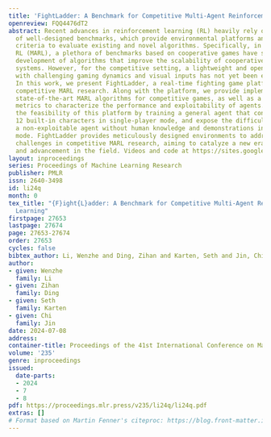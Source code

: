 ```yaml
---
title: 'FightLadder: A Benchmark for Competitive Multi-Agent Reinforcement Learning'
openreview: FQQ4476dT2
abstract: Recent advances in reinforcement learning (RL) heavily rely on a variety
  of well-designed benchmarks, which provide environmental platforms and consistent
  criteria to evaluate existing and novel algorithms. Specifically, in multi-agent
  RL (MARL), a plethora of benchmarks based on cooperative games have spurred the
  development of algorithms that improve the scalability of cooperative multi-agent
  systems. However, for the competitive setting, a lightweight and open-sourced benchmark
  with challenging gaming dynamics and visual inputs has not yet been established.
  In this work, we present FightLadder, a real-time fighting game platform, to empower
  competitive MARL research. Along with the platform, we provide implementations of
  state-of-the-art MARL algorithms for competitive games, as well as a set of evaluation
  metrics to characterize the performance and exploitability of agents. We demonstrate
  the feasibility of this platform by training a general agent that consistently defeats
  12 built-in characters in single-player mode, and expose the difficulty of training
  a non-exploitable agent without human knowledge and demonstrations in two-player
  mode. FightLadder provides meticulously designed environments to address critical
  challenges in competitive MARL research, aiming to catalyze a new era of discovery
  and advancement in the field. Videos and code at https://sites.google.com/view/fightladder/home.
layout: inproceedings
series: Proceedings of Machine Learning Research
publisher: PMLR
issn: 2640-3498
id: li24q
month: 0
tex_title: "{F}ight{L}adder: A Benchmark for Competitive Multi-Agent Reinforcement
  Learning"
firstpage: 27653
lastpage: 27674
page: 27653-27674
order: 27653
cycles: false
bibtex_author: Li, Wenzhe and Ding, Zihan and Karten, Seth and Jin, Chi
author:
- given: Wenzhe
  family: Li
- given: Zihan
  family: Ding
- given: Seth
  family: Karten
- given: Chi
  family: Jin
date: 2024-07-08
address:
container-title: Proceedings of the 41st International Conference on Machine Learning
volume: '235'
genre: inproceedings
issued:
  date-parts:
  - 2024
  - 7
  - 8
pdf: https://proceedings.mlr.press/v235/li24q/li24q.pdf
extras: []
# Format based on Martin Fenner's citeproc: https://blog.front-matter.io/posts/citeproc-yaml-for-bibliographies/
---
```

